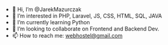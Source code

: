 - 👋 Hi, I’m @JarekMazurczak
- 👀 I’m interested in PHP, Laravel, JS, CSS, HTML, SQL, JAVA
- 🌱 I’m currently learning Python
- 💞️ I’m looking to collaborate on Frontend and Backend Dev.
- 📫 How to reach me: webhostel@gmail.com

<!---
JarekMazurczak/JarekMazurczak is a ✨ special ✨ repository because its `README.md` (this file) appears on your GitHub profile.
You can click the Preview link to take a look at your changes.
--->
